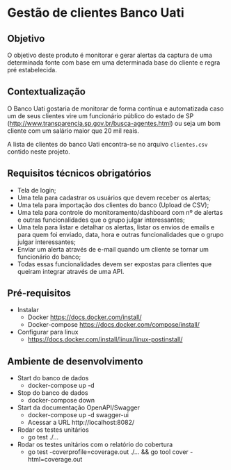 # Gestão de clientes Banco Uati

## Objetivo

O objetivo deste produto é monitorar e gerar alertas da captura de uma determinada fonte com base em uma determinada base do cliente e regra pré estabelecida.


## Contextualização

O Banco Uati gostaria de monitorar de forma contínua e automatizada caso um de seus clientes vire um funcionário público do estado de SP (http://www.transparencia.sp.gov.br/busca-agentes.html) ou seja um bom cliente com um salário maior que 20 mil reais.

A lista de clientes do banco Uati encontra-se no arquivo ``clientes.csv`` contido neste projeto.


## Requisitos técnicos obrigatórios

- Tela de login;
- Uma tela para cadastrar os usuários que devem receber os alertas;
- Uma tela para importação dos clientes do banco (Upload de CSV);
- Uma tela para controle do monitoramento/dashboard com nº de alertas e outras funcionalidades que o grupo julgar interessantes;
- Uma tela para listar e detalhar os alertas,  listar os envios de emails e para quem foi enviado, data, hora e outras funcionalidades que o grupo julgar interessantes;
- Enviar um alerta através de e-mail quando um cliente se tornar um funcionário do banco;
- Todas essas funcionalidades devem ser expostas para clientes que queiram integrar através de uma API.


## Pré-requisitos
- Instalar 
  - Docker https://docs.docker.com/install/
  - Docker-compose https://docs.docker.com/compose/install/
- Configurar para linux
  - https://docs.docker.com/install/linux/linux-postinstall/

## Ambiente de desenvolvimento

- Start do banco de dados
  - docker-compose up -d
- Stop do banco de dados
  - docker-compose down
- Start da documentação OpenAPI/Swagger
  - docker-compose up -d swagger-ui
  - Acessar a URL http://localhost:8082/
- Rodar os testes unitários 
  - go test ./...
- Rodar os testes unitários com o relatório do cobertura
  - go test -coverprofile=coverage.out ./... && go tool cover -html=coverage.out
